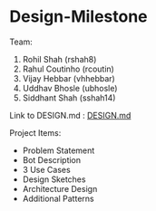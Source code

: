 # Design-Milestone

Team:  

1. Rohil Shah (rshah8)  
2. Rahul Coutinho (rcoutin)  
3. Vijay Hebbar (vhhebbar)  
4. Uddhav Bhosle (ubhosle)  
5. Siddhant Shah (sshah14)  
 
Link to DESIGN.md : [DESIGN.md](https://github.ncsu.edu/rshah8/Design-Milestone/blob/master/DESIGN.md)  

Project Items:

* Problem Statement
* Bot Description
* 3 Use Cases
* Design Sketches
* Architecture Design
* Additional Patterns
